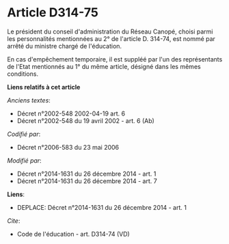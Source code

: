 # Article D314-75

Le président du conseil d'administration du Réseau Canopé, choisi parmi les personnalités mentionnées au 2° de l'article D.
314-74, est nommé par arrêté du ministre chargé de l'éducation. 

En cas d'empêchement temporaire, il est suppléé par l'un des représentants de l'Etat mentionnés au 1° du même article,
désigné dans les mêmes conditions.

**Liens relatifs à cet article**

_Anciens textes_:

  - Décret n°2002-548 2002-04-19 art. 6
  - Décret n°2002-548 du 19 avril 2002 - art. 6 (Ab)

_Codifié par_:

  - Décret n°2006-583 du 23 mai 2006

_Modifié par_:

  - Décret n°2014-1631 du 26 décembre 2014 - art. 1
  - Décret n°2014-1631 du 26 décembre 2014 - art. 7

**Liens**:

  - DEPLACE: Décret n°2014-1631 du 26 décembre 2014 - art. 1

_Cite_:

  - Code de l'éducation - art. D314-74 (VD)
